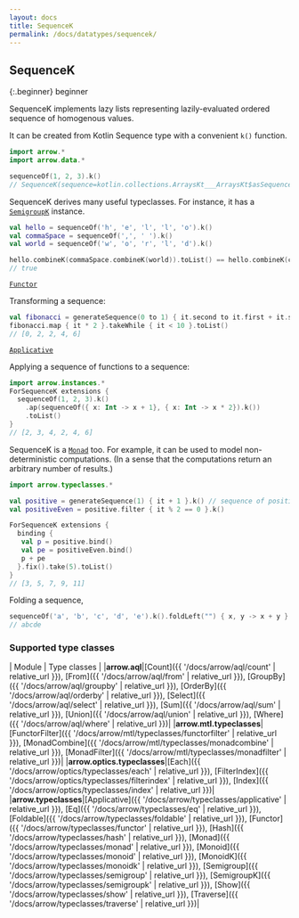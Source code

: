 ```yaml
---
layout: docs
title: SequenceK
permalink: /docs/datatypes/sequencek/
---
```


## SequenceK

{:.beginner}
beginner

SequenceK implements lazy lists representing lazily-evaluated ordered sequence of homogenous values.

It can be created from Kotlin Sequence type with a convenient `k()` function.

```kotlin
import arrow.*
import arrow.data.*

sequenceOf(1, 2, 3).k()
// SequenceK(sequence=kotlin.collections.ArraysKt___ArraysKt$asSequence$$inlined$Sequence$1@46f53f76)
```

SequenceK derives many useful typeclasses. For instance, it has a [`SemigroupK`](/docs/typeclasses/semigroupk/) instance.

```kotlin
val hello = sequenceOf('h', 'e', 'l', 'l', 'o').k()
val commaSpace = sequenceOf(',', ' ').k()
val world = sequenceOf('w', 'o', 'r', 'l', 'd').k()

hello.combineK(commaSpace.combineK(world)).toList() == hello.combineK(commaSpace).combineK(world).toList()
// true
```

[`Functor`](/docs/typeclasses/functor/)

Transforming a sequence:
```kotlin
val fibonacci = generateSequence(0 to 1) { it.second to it.first + it.second }.map { it.first }.k()
fibonacci.map { it * 2 }.takeWhile { it < 10 }.toList()
// [0, 2, 2, 4, 6]
```

[`Applicative`](/docs/typeclasses/applicative/)

Applying a sequence of functions to a sequence:
```kotlin
import arrow.instances.*
ForSequenceK extensions {
  sequenceOf(1, 2, 3).k()
    .ap(sequenceOf({ x: Int -> x + 1}, { x: Int -> x * 2}).k())
    .toList() 
}
// [2, 3, 4, 2, 4, 6]
```

SequenceK is a [`Monad`](/docs/typeclasses/monad/) too. For example, it can be used to model non-deterministic computations. (In a sense that the computations return an arbitrary number of results.)

```kotlin
import arrow.typeclasses.*

val positive = generateSequence(1) { it + 1 }.k() // sequence of positive numbers
val positiveEven = positive.filter { it % 2 == 0 }.k()

ForSequenceK extensions { 
  binding {
   val p = positive.bind()
   val pe = positiveEven.bind()
   p + pe
  }.fix().take(5).toList()
}
// [3, 5, 7, 9, 11]
```

Folding a sequence,

```kotlin
sequenceOf('a', 'b', 'c', 'd', 'e').k().foldLeft("") { x, y -> x + y }
// abcde
```

### Supported type classes

| Module | Type classes |
|__arrow.aql__|[Count]({{ '/docs/arrow/aql/count' | relative_url }}), [From]({{ '/docs/arrow/aql/from' | relative_url }}), [GroupBy]({{ '/docs/arrow/aql/groupby' | relative_url }}), [OrderBy]({{ '/docs/arrow/aql/orderby' | relative_url }}), [Select]({{ '/docs/arrow/aql/select' | relative_url }}), [Sum]({{ '/docs/arrow/aql/sum' | relative_url }}), [Union]({{ '/docs/arrow/aql/union' | relative_url }}), [Where]({{ '/docs/arrow/aql/where' | relative_url }})|
|__arrow.mtl.typeclasses__|[FunctorFilter]({{ '/docs/arrow/mtl/typeclasses/functorfilter' | relative_url }}), [MonadCombine]({{ '/docs/arrow/mtl/typeclasses/monadcombine' | relative_url }}), [MonadFilter]({{ '/docs/arrow/mtl/typeclasses/monadfilter' | relative_url }})|
|__arrow.optics.typeclasses__|[Each]({{ '/docs/arrow/optics/typeclasses/each' | relative_url }}), [FilterIndex]({{ '/docs/arrow/optics/typeclasses/filterindex' | relative_url }}), [Index]({{ '/docs/arrow/optics/typeclasses/index' | relative_url }})|
|__arrow.typeclasses__|[Applicative]({{ '/docs/arrow/typeclasses/applicative' | relative_url }}), [Eq]({{ '/docs/arrow/typeclasses/eq' | relative_url }}), [Foldable]({{ '/docs/arrow/typeclasses/foldable' | relative_url }}), [Functor]({{ '/docs/arrow/typeclasses/functor' | relative_url }}), [Hash]({{ '/docs/arrow/typeclasses/hash' | relative_url }}), [Monad]({{ '/docs/arrow/typeclasses/monad' | relative_url }}), [Monoid]({{ '/docs/arrow/typeclasses/monoid' | relative_url }}), [MonoidK]({{ '/docs/arrow/typeclasses/monoidk' | relative_url }}), [Semigroup]({{ '/docs/arrow/typeclasses/semigroup' | relative_url }}), [SemigroupK]({{ '/docs/arrow/typeclasses/semigroupk' | relative_url }}), [Show]({{ '/docs/arrow/typeclasses/show' | relative_url }}), [Traverse]({{ '/docs/arrow/typeclasses/traverse' | relative_url }})|